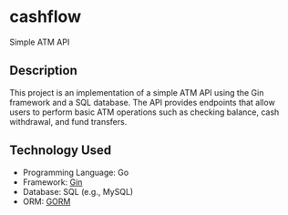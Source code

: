 # cashflow

Simple ATM API

## Description

This project is an implementation of a simple ATM API using the Gin framework and a SQL database. The API provides endpoints that allow users to perform basic ATM operations such as checking balance, cash withdrawal, and fund transfers.

## Technology Used

- Programming Language: Go
- Framework: [Gin](https://github.com/gin-gonic/gin)
- Database: SQL (e.g., MySQL)
- ORM: [GORM](https://gorm.io)
